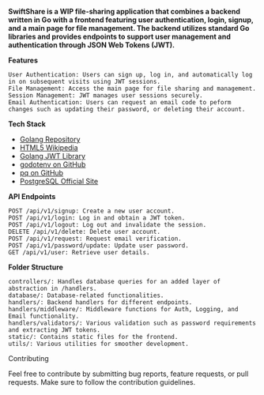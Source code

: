 ******SwiftShare is a WIP file-sharing application that combines a backend written in Go with a frontend featuring user authentication, login, signup, and a main page for file management. The backend utilizes standard Go libraries and provides endpoints to support user management and authentication through JSON Web Tokens (JWT).******

****Features****

    User Authentication: Users can sign up, log in, and automatically log in on subsequent visits using JWT sessions.
    File Management: Access the main page for file sharing and management.
    Session Management: JWT manages user sessions securely.
    Email Authentication: Users can request an email code to peform changes such as updating their password, or deleting their account. 

****Tech Stack****

- [Golang Repository](https://github.com/golang/go)
- [HTML5 Wikipedia](https://en.wikipedia.org/wiki/HTML5)
- [Golang JWT Library](https://github.com/golang-jwt/jwt)
- [godotenv on GitHub](https://github.com/joho/godotenv)
- [pq on GitHub](https://github.com/lib/pq)
- [PostgreSQL Official Site](https://www.postgresql.org/)

****API Endpoints****

    POST /api/v1/signup: Create a new user account.
    POST /api/v1/login: Log in and obtain a JWT token.
    POST /api/v1/logout: Log out and invalidate the session.
    DELETE /api/v1/delete: Delete user account.
    POST /api/v1/request: Request email verification.
    POST /api/v1/password/update: Update user password.
    GET /api/v1/user: Retrieve user details.

****Folder Structure****
    
    controllers/: Handles database queries for an added layer of abstraction in /handlers.
    database/: Database-related functionalities.
    handlers/: Backend handlers for different endpoints.
    handlers/middleware/: Middleware functions for Auth, Logging, and Email functionality.
    handlers/validators/: Various validation such as password requirements and extracting JWT tokens.
    static/: Contains static files for the frontend.
    utils/: Various utilities for smoother development.
    

Contributing

Feel free to contribute by submitting bug reports, feature requests, or pull requests. Make sure to follow the contribution guidelines.
